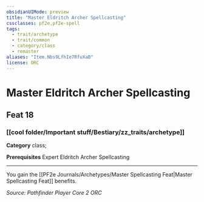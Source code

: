 ```yaml
---
obsidianUIMode: preview
title: "Master Eldritch Archer Spellcasting"
cssclasses: pf2e,pf2e-spell
tags:
  - trait/archetype
  - trait/common
  - category/class
  - remaster
aliases: "Item.Nbs9LfhIe7RfuXaB"
license: ORC
---
```

# Master Eldritch Archer Spellcasting
## Feat 18
### [[cool folder/Important stuff/Bestiary/zz_traits/archetype]]

**Category** class; 



**Prerequisites** Expert Eldritch Archer Spellcasting
* * *
You gain the [[PF2e Journals/Archetypes/Master Spellcasting Feat|Master Spellcasting Feat]] benefits.

*Source: Pathfinder Player Core 2*
*ORC*